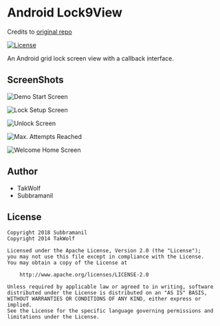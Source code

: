 # Android Lock9View

Credits to [original repo](https://github.com/TakWolf/Android-Lock9View)

[![License](https://img.shields.io/github/license/TakWolf/Android-Lock9View.svg)](http://www.apache.org/licenses/LICENSE-2.0)

An Android grid lock screen view with a callback interface.

## ScreenShots

![Demo Start Screen](https://s3-us-west-2.amazonaws.com/my-blogresources/screenshots/lock_screen_app/lock_screen_demo_start.png)

![Lock Setup Screen](https://s3-us-west-2.amazonaws.com/my-blogresources/screenshots/lock_screen_app/lock_setup_screen.png)

![Unlock Screen](https://s3-us-west-2.amazonaws.com/my-blogresources/screenshots/lock_screen_app/unlock_lock_screen.png)

![Max. Attempts Reached](https://s3-us-west-2.amazonaws.com/my-blogresources/screenshots/lock_screen_app/max_attempts_reached.png)

![Welcome Home Screen](https://s3-us-west-2.amazonaws.com/my-blogresources/screenshots/lock_screen_app/welcome_home_screen.png)


## Author

- TakWolf
- Subbramanil

## License

```
Copyright 2018 Subbramanil
Copyright 2014 TakWolf

Licensed under the Apache License, Version 2.0 (the "License");
you may not use this file except in compliance with the License.
You may obtain a copy of the License at

    http://www.apache.org/licenses/LICENSE-2.0

Unless required by applicable law or agreed to in writing, software
distributed under the License is distributed on an "AS IS" BASIS,
WITHOUT WARRANTIES OR CONDITIONS OF ANY KIND, either express or implied.
See the License for the specific language governing permissions and
limitations under the License.
```
